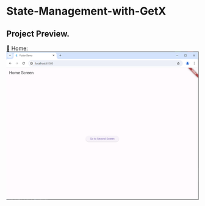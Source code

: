 # State-Management-with-GetX
Project Preview.
---------------------------------------------------------------------
:pushpin: Home:
![Home page](https://github.com/aatushar/Basic-Flutter-App/blob/main/Basic%20Flutter%20App/lib/second_screen%20pic.PNG)

